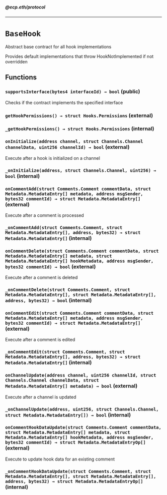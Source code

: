 ##### @ecp.eth/protocol

---

# `BaseHook`

Abstract base contract for all hook implementations

Provides default implementations that throw HookNotImplemented if not overridden

## Functions

### `supportsInterface(bytes4 interfaceId) → bool` (public)

Checks if the contract implements the specified interface

### `getHookPermissions() → struct Hooks.Permissions` (external)

### `_getHookPermissions() → struct Hooks.Permissions` (internal)

### `onInitialize(address channel, struct Channels.Channel channelData, uint256 channelId) → bool` (external)

Execute after a hook is initialized on a channel

### `_onInitialize(address, struct Channels.Channel, uint256) → bool` (internal)

### `onCommentAdd(struct Comments.Comment commentData, struct Metadata.MetadataEntry[] metadata, address msgSender, bytes32 commentId) → struct Metadata.MetadataEntry[]` (external)

Execute after a comment is processed

### `_onCommentAdd(struct Comments.Comment, struct Metadata.MetadataEntry[], address, bytes32) → struct Metadata.MetadataEntry[]` (internal)

### `onCommentDelete(struct Comments.Comment commentData, struct Metadata.MetadataEntry[] metadata, struct Metadata.MetadataEntry[] hookMetadata, address msgSender, bytes32 commentId) → bool` (external)

Execute after a comment is deleted

### `_onCommentDelete(struct Comments.Comment, struct Metadata.MetadataEntry[], struct Metadata.MetadataEntry[], address, bytes32) → bool` (internal)

### `onCommentEdit(struct Comments.Comment commentData, struct Metadata.MetadataEntry[] metadata, address msgSender, bytes32 commentId) → struct Metadata.MetadataEntry[]` (external)

Execute after a comment is edited

### `_onCommentEdit(struct Comments.Comment, struct Metadata.MetadataEntry[], address, bytes32) → struct Metadata.MetadataEntry[]` (internal)

### `onChannelUpdate(address channel, uint256 channelId, struct Channels.Channel channelData, struct Metadata.MetadataEntry[] metadata) → bool` (external)

Execute after a channel is updated

### `_onChannelUpdate(address, uint256, struct Channels.Channel, struct Metadata.MetadataEntry[]) → bool` (internal)

### `onCommentHookDataUpdate(struct Comments.Comment commentData, struct Metadata.MetadataEntry[] metadata, struct Metadata.MetadataEntry[] hookMetadata, address msgSender, bytes32 commentId) → struct Metadata.MetadataEntryOp[]` (external)

Execute to update hook data for an existing comment

### `_onCommentHookDataUpdate(struct Comments.Comment, struct Metadata.MetadataEntry[], struct Metadata.MetadataEntry[], address, bytes32) → struct Metadata.MetadataEntryOp[]` (internal)
